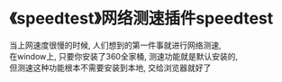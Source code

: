# 《speedtest》网络测速插件speedtest

当上网速度很慢的时候, 人们想到的第一件事就进行网络测速,    
在window上, 只要你安装了360全家桶, 测速功能就是默认安装的,     
但测速这种功能根本不需要安装到本地, 交给浏览器就好了    


